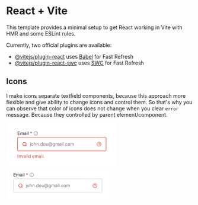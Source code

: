 # React + Vite

This template provides a minimal setup to get React working in Vite with HMR and some ESLint rules.

Currently, two official plugins are available:

- [@vitejs/plugin-react](https://github.com/vitejs/vite-plugin-react/blob/main/packages/plugin-react/README.md) uses [Babel](https://babeljs.io/) for Fast Refresh
- [@vitejs/plugin-react-swc](https://github.com/vitejs/vite-plugin-react-swc) uses [SWC](https://swc.rs/) for Fast Refresh

## Icons

I make icons separate textfield components, because this approach more flexible and give ability to change icons and control them.
So that's why you can observe that color of icons does not change when you clear `error` message. Because they controlled by parent element/component.

![error](https://github.com/Iangyl/gusarov-test/blob/main/DESCRIBE/error.png)
![error disappear](https://github.com/Iangyl/gusarov-test/blob/main/DESCRIBE/not-error.png)
